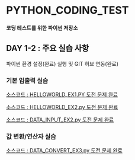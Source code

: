 # PYTHON_CODING_TEST
#### 코딩 테스트를 위한 파이썬 저장소

## DAY 1-2 : 주요 실습 사항
파이썬 환경 설정(완료) 실행 및 GIT 허브 연동(완료)

### 기본 입출력 실습
[소스코드 : HELLOWORLD_EX1.PY 도전 문제 완료](https://github.com/Dalliaaaaa/PYTHON_CODING_TEST/blob/main/DAY1/HELLOWORLD_EX1.py)

[소스코드 : HELLOWORLD_EX2.py 도전 문제 완료](https://github.com/Dalliaaaaa/PYTHON_CODING_TEST/blob/main/DAY1/DATA_INPUT_EX2.py)

[소스코드 : DATA_INPUT_EX2.py 도전 문제 완료](https://github.com/Dalliaaaaa/PYTHON_CODING_TEST/blob/main/DAY1/DATA_INPUT_EX2.py)

### 값 변환/연산자 실습
[소스코드 : DATA_CONVERT_EX3.py 도전 문제 완료](https://github.com/Dalliaaaaa/PYTHON_CODING_TEST/blob/main/DAY1/DATA_CONVERT_EX3.py)